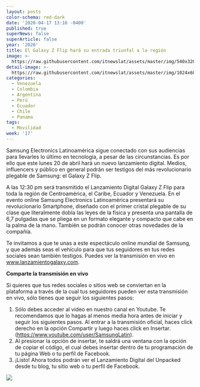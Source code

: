 ```yaml
---
layout: posts
color-schema: red-dark
date: '2020-04-17 13:16 -0400'
published: true
superNews: false
superArticle: false
year: '2020'
title: El Galaxy Z Flip hará su entrada triunfal a la región
image: >-
  https://raw.githubusercontent.com/itnewslat/assets/master/img/540x320/Samsung-Z-Flix-p.jpg
detail-image: >-
  https://raw.githubusercontent.com/itnewslat/assets/master/img/1024x680/Samsung-Z-Flix-g.jpg
categories:
  - Venezuela
  - Colombia
  - Argentina
  - Perú
  - Ecuador
  - Chile
  - Panama
tags:
  - Movilidad
week: '17'
---
```

Samsung Electronics Latinoamérica sigue conectado con sus audiencias para llevarles lo último en tecnología, a pesar de las circunstancias. Es por ello que este lunes 20 de abril hará un nuevo lanzamiento digital. Medios, influencers y público en general podrán ser testigos del más revolucionario plegable de Samsung: el Galaxy Z Flip.

A las 12:30 pm será transmitido el Lanzamiento Digital Galaxy Z Flip para toda la región de Centroamérica, el Caribe, Ecuador y Venezuela. En el evento online Samsung Electronics Latinoamérica presentará su revolucionario Smartphone, diseñado con el primer cristal plegable de su clase que literalmente dobla las leyes de la física y presenta una pantalla de 6,7 pulgadas que se pliega en un formato elegante y compacto que cabe en la palma de la mano. También se podrán conocer otras novedades de la compañía.

Te invitamos a que te unas a este espectáculo online mundial de Samsung, y que además seas el vehículo para que tus seguidores en tus redes sociales sean también testigos. Puedes ver la transmisión en vivo en www.lanzamientogalaxy.com.

**Comparte la transmisión en vivo**

Si quieres que tus redes sociales o sitios web se conviertan en la plataforma a través de la cual tus seguidores pueden ver esta transmisión en vivo, sólo tienes que seguir los siguientes pasos:

1.	Sólo debes acceder al video en nuestro canal en Youtube. Te recomendamos que lo hagas al menos media hora antes de iniciar y seguir los siguientes pasos. Al entrar a la transmisión oficial, haces click derecho en la opción Compartir y luego haces click en Insertar. (https://www.youtube.com/user/SamsungLatin).
2.	Al presionar la opción de insertar, te saldrá una ventana con la opción de copiar el código, el cual debes insertar dentro de tu programación de tu página Web o tu perfil de Facebook. 
3.	¡Listo! Ahora todos podrán ver el Lanzamiento Digital del Unpacked desde tu blog, tu sitio web o tu perfil de Facebook.

<img src="https://tracker.metricool.com/c3po.jpg?hash=56f88a41e39ab42c063cc51676587a04"/>
